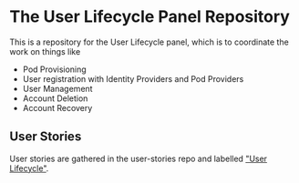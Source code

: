 # The User Lifecycle Panel Repository

This is a repository for the User Lifecycle panel, which is to coordinate the work on things like

* Pod Provisioning
* User registration with Identity Providers and Pod Providers
* User Management
* Account Deletion
* Account Recovery

## User Stories

User stories are gathered in the user-stories repo and labelled ["User Lifecycle"](https://github.com/solid/user-stories/labels/User%20Lifecycle).
